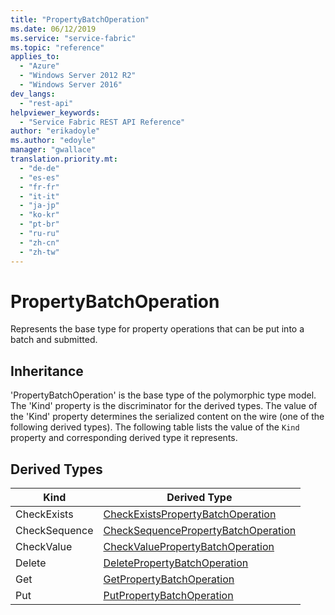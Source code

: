 ```yaml
---
title: "PropertyBatchOperation"
ms.date: 06/12/2019
ms.service: "service-fabric"
ms.topic: "reference"
applies_to: 
  - "Azure"
  - "Windows Server 2012 R2"
  - "Windows Server 2016"
dev_langs: 
  - "rest-api"
helpviewer_keywords: 
  - "Service Fabric REST API Reference"
author: "erikadoyle"
ms.author: "edoyle"
manager: "gwallace"
translation.priority.mt: 
  - "de-de"
  - "es-es"
  - "fr-fr"
  - "it-it"
  - "ja-jp"
  - "ko-kr"
  - "pt-br"
  - "ru-ru"
  - "zh-cn"
  - "zh-tw"
---
```

# PropertyBatchOperation

Represents the base type for property operations that can be put into a batch and submitted.
## Inheritance

'PropertyBatchOperation' is the base type of the polymorphic type model. The 'Kind' property is the discriminator for the derived types. 
The value of the 'Kind' property determines the serialized content on the wire (one of the following derived types). 
The following table lists the value of the `Kind` property and corresponding derived type it represents.
## Derived Types

| Kind | Derived Type |
| --- | --- | 
| CheckExists | [CheckExistsPropertyBatchOperation](sfclient-v65-model-checkexistspropertybatchoperation.md) |
| CheckSequence | [CheckSequencePropertyBatchOperation](sfclient-v65-model-checksequencepropertybatchoperation.md) |
| CheckValue | [CheckValuePropertyBatchOperation](sfclient-v65-model-checkvaluepropertybatchoperation.md) |
| Delete | [DeletePropertyBatchOperation](sfclient-v65-model-deletepropertybatchoperation.md) |
| Get | [GetPropertyBatchOperation](sfclient-v65-model-getpropertybatchoperation.md) |
| Put | [PutPropertyBatchOperation](sfclient-v65-model-putpropertybatchoperation.md) |

